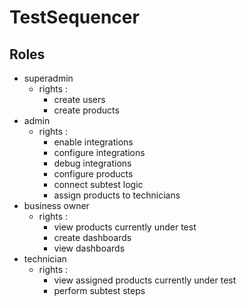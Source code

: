 # TestSequencer
## Roles
- superadmin
  - rights :
    - create users
    - create products
- admin
  - rights : 
    - enable integrations
    - configure integrations
    - debug integrations
    - configure products
    - connect subtest logic
    - assign products to technicians
- business owner
  - rights :
    - view products currently under test
    - create dashboards
    - view dashboards
- technician
  - rights :
    - view assigned products currently under test
    - perform subtest steps

